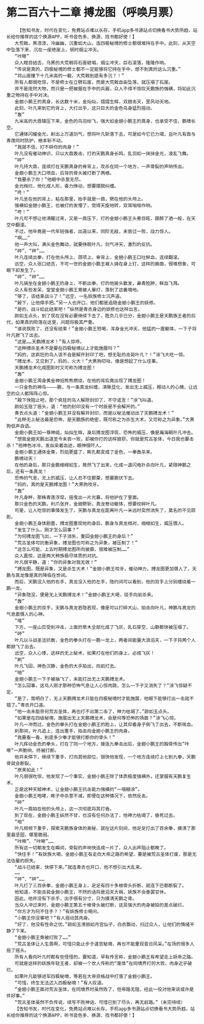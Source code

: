 # 第二百六十二章 搏龙图（呼唤月票）
        【告知书友，时代在变化，免费站点难以长存，手机app多书源站点切换看书大势所趋，站长给你推荐的这个换源APP，听书音色多、换源、找书都好使！】
       大荒戟，黑漆漆，冷幽幽，沉重如大山，连四极秘境的修士都很难持在手中。此刻，从天空中坠落下来，沉在一座绝崖上，顿时烟尘冲天。
       “咔嚓”
       众人瞠目结舌，乌黑的大荒戟将石崖砸塌，烟尘冲天，巨石滚落，隆隆作响。
       “传说是真的，四极秘境的修士都不一定能够将它持在手中，想不到真的这么沉重。”
       “将山崖撞下十几米高的一截，大荒戟到底有多沉？！”
       所有人都很吃惊，不是修士在立劈石崖，而是大荒戟自由坠落，就压塌了石崖。
       并不是庞然大物，而只是一把被握在手中的兵器，众人不得不惊叹天鹏族的强横，将如此沉重之物持在手中对决。
       金翅小鹏王的真身，长达数十米，金灿灿，熠熠生辉，双翅击天，罡风动天地。
       此刻，叶凡来到它的背上，大打出手，这只巨大的金色鸟身猛烈摇动。
       “轰”
       九米高的大鼎镇压下来，金色的鸟羽纷飞，强大如金翅小鹏王的真身，也承受不住，鹏啸长空。
       它通体闪耀金光，射出上万道剑气，想将叶凡斩落下去，可是如今它已力竭，且叶凡有鼎与青莲同时防护，根本斩不动。
       “我就不信，打不碎你的肉身！”
       叶凡没有催动神识，只以大鼎轰击，打的天鹏真身长鸣，乱羽如一抹抹金光，凌乱飞舞。
       “砰”
       叶凡持大鼎，连续打在天鹏真身的脊背上，攻杀在同一个地方，一声骨裂的声响传出。
       金翅小鹏王大口喷血，后背的骨头被打断了两根。
       “我要杀了你！”他眼中杀意无尽。
       金光绚烂，他化成人形，奋力挣动，想要摆脱纠缠。
       “咚！”
       叶凡坐在他的背上，粘在那里，抬手就是一鼎，劈在他的头颅上。
       强横如金翅小鹏王，也被打的发懵了，觉得天旋地转，双耳嗡嗡作响。
       “咚！”
       叶凡可不想让他清醒过来，又是一鼎压下，打的金翅小鹏王头晕目眩，跟醉了酒一般，在天空中翻滚。
       不过，他毕竟是一代年轻强者，出道以来，同阶无敌，未尝过一败，战力惊人。
       “啊……”
       他一声大叫，满头金色舞动，就要挣脱叶凡，剑气冲天，激烈的反抗。
       “砰”、“砰”……
       叶凡连续出拳，打在他头颅上、颈项上、脊背上，金翅小鹏王口吐鲜血，连续翻滚。
       远空，众人张口结舌，不可一世的金翅小鹏王被人骑在身上打，这样的画面，很难想象，可眼下却发生了。
       “砰”、“砰”……
       叶凡骑坐在金翅小鹏王的身上，不断出拳，打的他披头散发，鼻青脸肿，鲜血飞溅。
       众人有些发呆，堂堂金翅小鹏王竟被人暴打，落到了这番境地。
       “够了，该结束战斗了！”远空，一名妖族修士沉声道。
       “殿下，让他停手把。”另一人也开口，他们都是追随金翅小鹏王的妖修。
       “是的，战斗如此结束吧！”纵然是青衣身边的妖修也这样出言。
       颜如玉点头，到了现在没有必要继续下去了，胜负几乎已分，金翅小鹏王是天鹏族王者的后代，如果真的陨落在这里，问题将极其严重。
       “谁说我败了，还没有结束！”金翅小鹏王怒喝，浑身金光冲天，他猛的一震躯体，一下子将叶凡掀飞了出去。
       “这是……天鹏搏龙术！”有人惊呼。
       “这种搏杀圣术不是要在四极秘境以上才能施展吗？”
       “妈的，这疯狂的鸟人该不会是解开封印了吧，想无耻的击毙叶凡？！”涂飞大吃一惊。
       “搏龙术，又见到了，妈的，火大！”大黑狗叨咕，像是想起了什么往事。
       天鹏搏龙术化成图影时又可称为搏龙图！
       “轰”
       金翅小鹏王周身黄金神焰熊熊燃烧，在他的背后竟出现了搏龙图！
       一只金色的神鸟————鹏，与一条真龙纠缠，清晰显化，发出无上威压，撼动人的心魄，让远空的众人都阵阵心惊。
       “殿下快阻止吧，那个疯狂的鸟人解除封印了，不守诺言！”涂飞叫道。
       颜如玉摇了摇头，道：“他的封印没有一个时辰是不会解开的。”
       青衣点头道：“金翅小鹏王并没有解开封印，而是以秘法催动出了天鹏搏龙术！”
       “此种无上秘法最是恐怖，是天鹏族的绝密，既可称之为杀生大术，又可称之为异象。”大黑狗低声自语。
       金翅小鹏王如一尊神祗，灿灿生辉，身后搏龙图浮现，恐怖的威压，像是瀚海朝叶凡冲去。
       “想我金翅天鹏出道至今未尝一败，却被你打的这样狼狈，你就是荒古圣体，今日我也要击杀！”他神色冰冷，发丝染着血迹，眼神很吓人。
       金翅小鹏王通体金黄，烈焰更盛了，眸孔都变成了金色，一拳轰杀来。
       鹏啸动天！
       在他的身后，那只金鹏栩栩如生，竟然飞了出来，化成一道闪电扑杀向叶凡，紧随神鹏之后，还有一条真龙！
       恐怖的气息，无上的威压，让人忍不住颤栗，想要跪伏下去。
       “妈的，真的是天鹏搏龙图！”大黑狗咬牙。
       “轰”
       叶凡身畔，那株青莲浮现，摇曳出一片光幕，将他护在了里面。
       那只金色的天鹏，利爪张开，金翅劈斩，真龙卷动躯体，想要绞碎叶凡。
       可是，让人吃惊的事情发生了，天鹏与真龙在距离叶凡一米远时突然消失了，莫名的不见踪影。
       金翅小鹏王身体剧震，搏龙图重现他的身后，鹏身与真龙相对，栩栩如生，威压慑人。
       “发生了什么，刚才怎么回事？”
       “为何搏龙图飞出，一下子消失，重回金翅小鹏王的身后？”
       “荒古圣体可抗衡异象，搏龙图也可称之为异象，被压制了！”
       “这怎么可能，上古时期搏龙图所向披靡，很难被压制……”
       众人震惊，这是两大种族极尽体质的对抗。
       叶凡很平静，道：“你的异象对我无效！”
       “搏龙图，既是异象，又是杀生大术！”金翅小鹏王咬牙，催动神力，搏龙图更加慑人了，天鹏与真龙像是真的降临在世间。
       而后，天鹏没入他的右手，真龙没入他的左手，隐约间可以看到，他的双手上分别缠绕着一鹏一龙。
       “异象隐没，便是无上天鹏搏龙术！”金翅小鹏王大喝，徒手向前杀来。
       “轰”
       金翅小鹏王的双手，天鹏与真龙若隐若现，像是可以打碎大山，拍击向叶凡，神鹏与真龙的气息震慑人的心神。
       “喀”
       下方，一座山峦受到冲击，上面的草木全部化成了飞灰，乱石穿空，山巅都快被压塌了。
       “砰”
       叶凡以斗战圣法抗衡，金色的拳头打在一鹏一龙上，两者间能量大浪滔天，一下子将两个人都掀飞了出去。
       远空，众人心悸，这样的无上秘术，如果打在他们的身上，必成飞灰！
       “刷”
       叶凡飞回，神色沉静，金色的大手拍出，向前打去。
       “啪”
       金翅小鹏王一下子被抽飞了，未能打出无上天鹏搏龙术。
       “怎么回事，这鸟人刚才那种恐怖气息让人心惊肉跳，怎么一下子又消失了？”涂飞惊疑不定。
       “是了，我明白了，无上天鹏搏龙术只能在四极秘境时才能施展，他眼下能够打出一击就不错了。”青衣开口道。
       “他一击未能奈何荒古圣体，再也打不出第二击了，神力枯竭了。”颜如玉点头。
       “如果是在四级秘境，施展出无上天鹏搏龙术，会是何等恐怖的场面？”涂飞心惊。
       叶凡一冲而过，金色的拳头打在金翅小鹏王的脸上，让其仰着身子倒飞了出去，不断咳血。
       刹那间，叶凡追上，连出重手，拍击向金翅小鹏王的肉身。
       “我要看一看，到底多少拳才能够打断你的骨头！”
       叶凡挥动金色的拳头，打在了同一个地方，接连九拳击出后，金翅小鹏王的胸骨传出“咔嚓”一声脆响，终被打断。
       他并未停下，继续下重手，打向其他部位，很快他发现，一个地方连续打上七到九拳，天鹏骨就会断裂。
       “原来如此！”
       叶凡很很吃惊，他发现了一个事实，金翅小鹏王除了体质极度强横外，还掌握有天鹏复生术。
       正是这种天赋神术，让金翅小鹏王抗击能力强横的“一塌糊涂”。
       金翅小鹏王咆哮，眸子中杀意不减，即便在这种情况下，依然反击。
       “砰”
       叶凡一鼎拍在他的头颅上，这一次彻底将其打昏。
       到了现在，金翅小鹏王纵然不甘，也没有任何办法了，他神力枯竭了，昏死过去。
       “啪”
       叶凡频频下重手，探索天鹏族身体的奥秘，就在这片刻间，他足足打出了百余拳，摸清了那里最坚固，哪里脆弱。
       “咔嚓”、“咔嚓”……
       所有这一切都发生在瞬间，骨裂的声响快连成一片了，众人出声阻止都晚了。
       “快住手！”有妖族大喝，金翅小鹏王有走向大帝之路的希望，要是被荒古圣体打废，那是无法估量的损失。
       “战斗已结束，快停下来。”就连青衣也开口，他不想引出大乱来。
       ……
       “砰”、“砰”……
       叶凡打了三百余拳，金翅小鹏王身上，足足有四十多根骨头折断，就连下巴都断裂了。
       他知道，不能击毙金翅小鹏王，不然的话将是滔天大祸，妖族不会善罢甘休。
       因此，他并没有下杀手，出手很有分寸，只为摸清天鹏之骨。
       当众人冲过来时，金翅小鹏王第五十根骨头被打断，这具强大的肉身被拍的差点破烂。
       “你方才为何不住手？！”有妖族修士喝问。
       “小鹏王你没事吧？”有人摇动其肉身。
       “好了，他没有性命之忧。”颜如玉清丽如月宫仙子，白衣飘动，扫过众人，让他们的情绪平静了下来。
       “金翅小鹏王竟被打败了……”
       “荒古圣体让人生畏啊，可惜只能止步于道宫秘境，再也不能重现昔日风采。”在场的很多人摇了摇头。
       所有人看向叶凡时都有些怪怪的，要知道，早有传言称，金翅小鹏王有希望走上妖帝之路。
       可就是这样的妖族年轻王者，却被一个世人传称的“废体”在同境界打的大败，肉身近乎破烂。
       如果叶凡能够进军四极秘境，等若在大帝资格战中打落了金翅小鹏王。
       “可惜，终生无法迈入四极秘境！”有人叹道。
       “金翅小鹏王面对荒古圣体，在同境界时虽然败了，但帝路无阻，经此一役对他来说或许是件好事。”
       “荒古圣体虽然不负传说，续写不败神话，可惜已到了尽头，再无前路。”（未完待续）
       【告知书友，时代在变化，免费站点难以长存，手机app多书源站点切换看书大势所趋，站长给你推荐的这个换源APP，听书音色多、换源、找书都好使！】